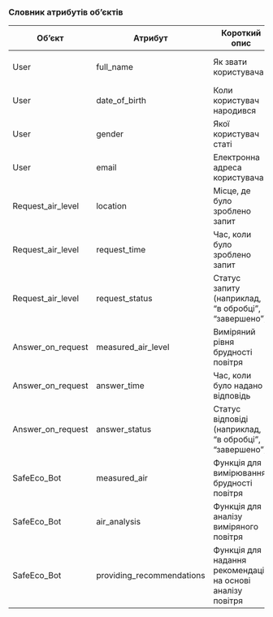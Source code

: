 ### Словник атрибутів об’єктів

| Об’єкт | Атрибут | 	Короткий опис | Тип |  Обмеження |
| --- | --- | --- | --- | --- |
| User | full_name | Як звати користувача | Текст| Довжина < 100 символів|
| User | date_of_birth | Коли користувач народився | Дата| Довжина < 50 символів|
| User | gender | Якої користувач статі | Текст| Довжина < 50 символів|
| User | email | Електронна адреса користувача | Текст| Довжина < 100 символів|
| Request_air_level | location | Місце, де було зроблено запит | Текст| Довжина < 100 символів|
| Request_air_level | request_time | Час, коли було зроблено запит | Дата| Довжина < 50 символів|
| Request_air_level | request_status | Статус запиту (наприклад, “в обробці”, “завершено”) | Текст| Довжина < 50 символів|
| Answer_on_request | measured_air_level | Виміряний рівня брудності повітря | Текст| Довжина < 100 символів|
| Answer_on_request | answer_time | Час, коли було надано відповідь | Дата| Довжина < 50 символів|
| Answer_on_request | answer_status | Статус відповіді (наприклад, “в обробці”, “завершено”) | Текст| Довжина < 100 символів|
| SafeEco_Bot | measured_air | Функція для вимірювання брудності повітря | Текст| Довжина < 100 символів|
| SafeEco_Bot | air_analysis | Функція для аналізу виміряного повітря | Текст| Довжина < 100 символів|
| SafeEco_Bot | providing_recommendations | Функція для надання рекомендацій на основі аналізу повітря | Текст| Довжина < 100 символів|
